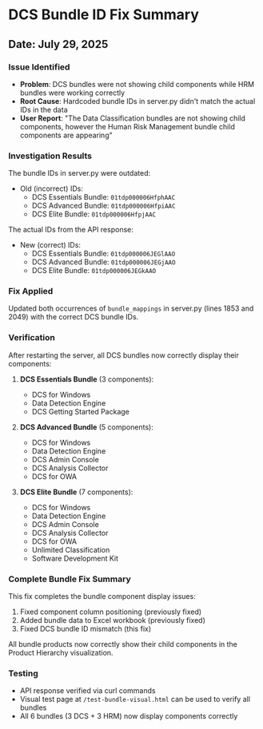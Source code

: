 # DCS Bundle ID Fix Summary

## Date: July 29, 2025

### Issue Identified
- **Problem**: DCS bundles were not showing child components while HRM bundles were working correctly
- **Root Cause**: Hardcoded bundle IDs in server.py didn't match the actual IDs in the data
- **User Report**: "The Data Classification bundles are not showing child components, however the Human Risk Management bundle child components are appearing"

### Investigation Results
The bundle IDs in server.py were outdated:
- Old (incorrect) IDs:
  - DCS Essentials Bundle: `01tdp000006HfphAAC`
  - DCS Advanced Bundle: `01tdp000006HfpiAAC`
  - DCS Elite Bundle: `01tdp000006HfpjAAC`

The actual IDs from the API response:
- New (correct) IDs:
  - DCS Essentials Bundle: `01tdp000006JEGlAAO`
  - DCS Advanced Bundle: `01tdp000006JEGjAAO`
  - DCS Elite Bundle: `01tdp000006JEGkAAO`

### Fix Applied
Updated both occurrences of `bundle_mappings` in server.py (lines 1853 and 2049) with the correct DCS bundle IDs.

### Verification
After restarting the server, all DCS bundles now correctly display their components:

1. **DCS Essentials Bundle** (3 components):
   - DCS for Windows
   - Data Detection Engine
   - DCS Getting Started Package

2. **DCS Advanced Bundle** (5 components):
   - DCS for Windows
   - Data Detection Engine
   - DCS Admin Console
   - DCS Analysis Collector
   - DCS for OWA

3. **DCS Elite Bundle** (7 components):
   - DCS for Windows
   - Data Detection Engine
   - DCS Admin Console
   - DCS Analysis Collector
   - DCS for OWA
   - Unlimited Classification
   - Software Development Kit

### Complete Bundle Fix Summary
This fix completes the bundle component display issues:
1. Fixed component column positioning (previously fixed)
2. Added bundle data to Excel workbook (previously fixed)
3. Fixed DCS bundle ID mismatch (this fix)

All bundle products now correctly show their child components in the Product Hierarchy visualization.

### Testing
- API response verified via curl commands
- Visual test page at `/test-bundle-visual.html` can be used to verify all bundles
- All 6 bundles (3 DCS + 3 HRM) now display components correctly